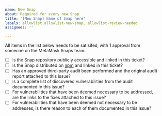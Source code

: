 ```yaml
---
name: New Snap
about: Required for every new Snap
title: "[New Snap] Name of Snap here"
labels: allowlist,allowlist-new-snap, allowlist-review-needed
assignees: ''

---
```


All items in the list below needs to be satisifed, with 1 approval from someone on the MetaMask Snaps team.

- [ ] Is the Snap repository publicly accessible and linked in this ticket?
- [ ] Is the Snap distributed on [npm](https://www.npmjs.com/) and linked in this ticket?
- [ ] Has an approved third-party audit been performed and the original audit report attached to this issue?
- [ ] Is a complete list of discovered vulnerabilities from the audit documented in this issue?
- [ ] For vulnerabilities that have been deemed necessary to be addressed, are the links to the fixes attached to this issue?
- [ ] For vulnerabilities that have been deemed not necessary to be addresses, is there reason to each of them documented in this issue?
